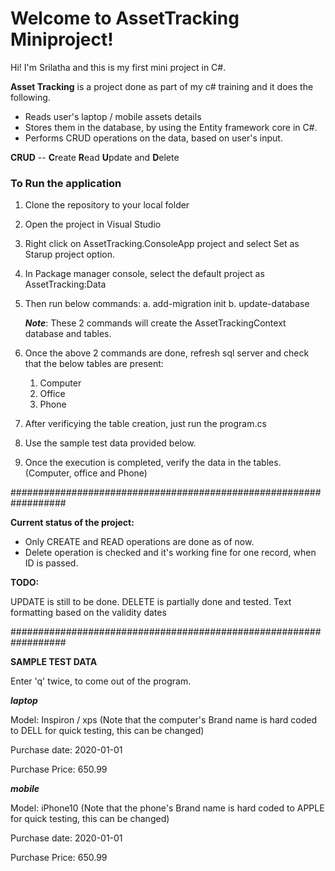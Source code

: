 # Welcome to AssetTracking Miniproject!

Hi! I'm Srilatha and this is my first mini project in C#. 

**Asset Tracking** is a project done  as part of my c# training and it does the following.

 -  Reads user's laptop / mobile assets details
 -  Stores them in the database, by using the Entity framework core in C#. 
 -  Performs CRUD operations on the data, based on user's input.
 
**CRUD** -- **C**reate **R**ead **U**pdate and **D**elete


### To Run the application
 1. Clone the repository to your local folder
 2. Open the project in Visual Studio
 3. Right click on AssetTracking.ConsoleApp project and select Set as Starup project option.
 4. In Package manager console, select the default project as AssetTracking:Data 
 5. Then run below commands: 
	a. add-migration init
	b. update-database
	
	***Note***: These 2 commands will create the AssetTrackingContext database and tables.

 6. Once the above 2 commands are done, refresh sql server and check that the below tables are present:
	1. Computer
	2. Office
	3. Phone
	
 7. After verificying the table creation,  just run the program.cs 

 8. Use the sample test data provided below.

 9. Once the execution is completed, verify the data in the tables. (Computer, office and Phone)


##################################################################


**Current status of the project:**

 - Only CREATE and READ operations are done as of now. 
 - Delete operation is checked and it's working fine for one record, when ID is passed.
 
 
**TODO:**

UPDATE is still to be done.
DELETE is partially done and tested.
Text formatting based on the validity dates


##################################################################


**SAMPLE TEST DATA**

Enter 'q' twice, to come out of the program.

***laptop***

 Model:  Inspiron / xps (Note that the computer's Brand name is hard coded to DELL for  quick testing, this can be changed)
 
 Purchase date: 2020-01-01
 
 Purchase Price: 650.99

***mobile***

 Model:  iPhone10 (Note that the phone's Brand name is hard coded to APPLE for quick testing, this can be changed)
 
 Purchase date: 2020-01-01
 
 Purchase Price: 650.99



